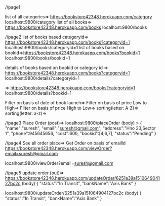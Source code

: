 //page1

list of all categories=> https://bookstore42348.herokuapp.com/category                         localhost:9800/category
list of all books=> https://bookstore42348.herokuapp.com/books                                 localhost:9800/books



//page2
list of books based categoryid=> https://bookstore42348.herokuapp.com/books?categoryid=1       localhost:9800/books/categoryid=1
list of books based on bookid=>https://bookstore42348.herokuapp.com/books?bookid=1             localhost:9800/books/bookid=1



details of books based on bookid or category id
=> https://bookstore42348.herokuapp.com/books?categoryid=1                                        localhost:9800/details?categoryid=1

=> https://bookstore42348.herokuapp.com/books?categoryid=1                                        localhost:9800/details?bookid=1


Filter on basis of date of book launch=>
Filter on basis of price Low to High=>
Filter on basis of price High to Low=>
sorting(letter: A-Z)=>
sorting(letter: a-z)=>


//page3
Place Order (post)=> localhost:9800/placeOrder (body) > { "name":"suresh", "email":"suresh@gmail.com", "address":"Hno 23,Sector 1", "phone":945645656, "cost":600, "bookid":[4,6,7], "status":"Pending" }



//page4
See all order place=>
Get Order on basis of emailId
https://bookstore42348.herokuapp.com/viewOrder?email=suresh@gmail.com

localhost:9800/viewOrder?email=suresh@gmail.com


//page5
update order (put)=> 
https://bookstore42348.herokuapp.com/updateOrder/6251a39a151064904127bc2c (body) { "status":"In Transit", "bankName":"Axis Bank" }

localhost:9800/updateOrder/6251a39a151064904127bc2c (body) { "status":"In Transit", "bankName":"Axis Bank" }


